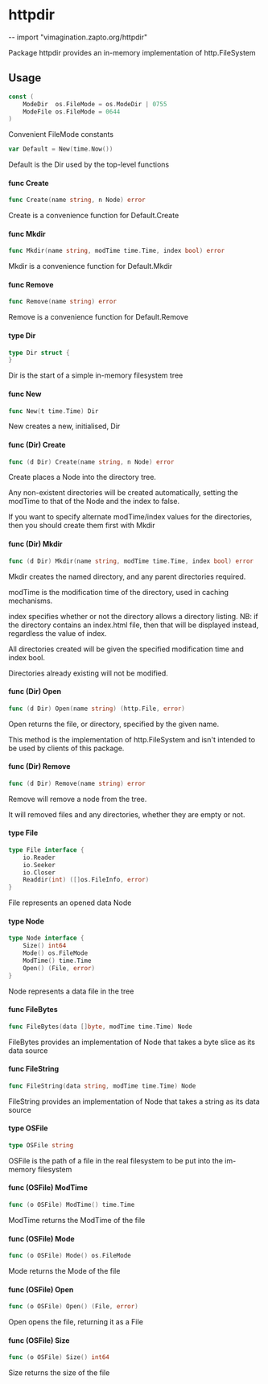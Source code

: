 # httpdir
--
    import "vimagination.zapto.org/httpdir"

Package httpdir provides an in-memory implementation of http.FileSystem

## Usage

```go
const (
	ModeDir  os.FileMode = os.ModeDir | 0755
	ModeFile os.FileMode = 0644
)
```
Convenient FileMode constants

```go
var Default = New(time.Now())
```
Default is the Dir used by the top-level functions

#### func  Create

```go
func Create(name string, n Node) error
```
Create is a convenience function for Default.Create

#### func  Mkdir

```go
func Mkdir(name string, modTime time.Time, index bool) error
```
Mkdir is a convenience function for Default.Mkdir

#### func  Remove

```go
func Remove(name string) error
```
Remove is a convenience function for Default.Remove

#### type Dir

```go
type Dir struct {
}
```

Dir is the start of a simple in-memory filesystem tree

#### func  New

```go
func New(t time.Time) Dir
```
New creates a new, initialised, Dir

#### func (Dir) Create

```go
func (d Dir) Create(name string, n Node) error
```
Create places a Node into the directory tree.

Any non-existent directories will be created automatically, setting the modTime
to that of the Node and the index to false.

If you want to specify alternate modTime/index values for the directories, then
you should create them first with Mkdir

#### func (Dir) Mkdir

```go
func (d Dir) Mkdir(name string, modTime time.Time, index bool) error
```
Mkdir creates the named directory, and any parent directories required.

modTime is the modification time of the directory, used in caching mechanisms.

index specifies whether or not the directory allows a directory listing. NB: if
the directory contains an index.html file, then that will be displayed instead,
regardless the value of index.

All directories created will be given the specified modification time and index
bool.

Directories already existing will not be modified.

#### func (Dir) Open

```go
func (d Dir) Open(name string) (http.File, error)
```
Open returns the file, or directory, specified by the given name.

This method is the implementation of http.FileSystem and isn't intended to be
used by clients of this package.

#### func (Dir) Remove

```go
func (d Dir) Remove(name string) error
```
Remove will remove a node from the tree.

It will removed files and any directories, whether they are empty or not.

#### type File

```go
type File interface {
	io.Reader
	io.Seeker
	io.Closer
	Readdir(int) ([]os.FileInfo, error)
}
```

File represents an opened data Node

#### type Node

```go
type Node interface {
	Size() int64
	Mode() os.FileMode
	ModTime() time.Time
	Open() (File, error)
}
```

Node represents a data file in the tree

#### func  FileBytes

```go
func FileBytes(data []byte, modTime time.Time) Node
```
FileBytes provides an implementation of Node that takes a byte slice as its data
source

#### func  FileString

```go
func FileString(data string, modTime time.Time) Node
```
FileString provides an implementation of Node that takes a string as its data
source

#### type OSFile

```go
type OSFile string
```

OSFile is the path of a file in the real filesystem to be put into the im-memory
filesystem

#### func (OSFile) ModTime

```go
func (o OSFile) ModTime() time.Time
```
ModTime returns the ModTime of the file

#### func (OSFile) Mode

```go
func (o OSFile) Mode() os.FileMode
```
Mode returns the Mode of the file

#### func (OSFile) Open

```go
func (o OSFile) Open() (File, error)
```
Open opens the file, returning it as a File

#### func (OSFile) Size

```go
func (o OSFile) Size() int64
```
Size returns the size of the file
